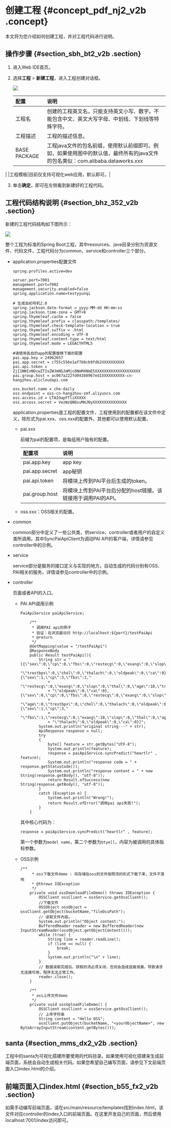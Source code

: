 # 创建工程 {#concept_pdf_nj2_v2b .concept}

本文将为您介绍如何创建工程，并对工程代码进行说明。

## 操作步骤 {#section_sbh_bt2_v2b .section}

1.  进入Web IDE首页。
2.  选择**工程** \> **新建工程**，进入工程创建对话框。

    ![](http://static-aliyun-doc.oss-cn-hangzhou.aliyuncs.com/assets/img/17728/15413805699596_zh-CN.png)

    |配置|说明|
    |:-|:-|
    |工程名|创建的工程英文名，只能支持英文小写、数字。不能包含中文、英文大写字母、中划线、下划线等特殊字符。|
    |工程描述|工程的描述信息。|
    |BASE PACKAGE|工程java文件的包名前缀，使用默认前缀即可。例如，如果使用图中的默认值，最终所有的java文件的包名类似：com.alibaba.dataworks.xxx

|
    |工程模板|目前仅支持可视化web应用，默认即可。|

3.  单击**确定**，即可在左侧看到新建好的工程代码。

## 工程代码结构说明 {#section_bhz_352_v2b .section}

新建的工程代码结构如下图所示：

![](http://static-aliyun-doc.oss-cn-hangzhou.aliyuncs.com/assets/img/17728/15413805699597_zh-CN.png)

整个工程为标准的Spring Boot工程，其中resources、java目录分别为资源文件、代码文件，工程代码分为common、service和controller三个部分。

-   application.properties配置文件

    ```
    spring.profiles.active=dev
    
    server.port=7001
    management.port=7002
    management.security.enabled=false
    spring.application.name=testyyunqi
    
    # 生成自初号机2.0
    spring.jackson.date-format = yyyy-MM-dd HH:mm:ss
    spring.jackson.time-zone = GMT+8
    spring.thymeleaf.cache = false
    spring.thymeleaf.prefix = classpath:/templates/
    spring.thymeleaf.check-template-location = true
    spring.thymeleaf.suffix = .html
    spring.thymeleaf.encoding = UTF-8
    spring.thymeleaf.content-type = text/html
    spring.thymeleaf.mode = LEGACYHTML5
    
    #请使用各自的app的配置替换下面的配置
    pai.app.key = 24962657
    pai.app.secret = c755c556e1af760cb9fdb2XXXXXXXXXX
    pai.api.token = ZjI1NWIxNDcwZTIxZWJmNGJmMjc0NmM4NmE5XXXXXXXXXXXXXXXXXXXX
    pai.group.host = ac067a222fd04388967ed1XXXXXXXXXX-cn-hangzhou.alicloudapi.com
    
    oss.bucket.name = che-daily
    oss.endpoint = oss-cn-hangzhou-zmf.aliyuncs.com
    oss.access.id = LTAIOapFTliXXXXX
    oss.access.secret = VezWzQNQsvMmJNyXXXXXXXXXXXXXXX
    ```

    application.properties是工程的配置文件，工程使用到的配置都在该文件中定义，除形式为pai.xxx、oss.xxx的配置外，其他都可以使用默认配置。

    -   pai.xxx

        前缀为pai的配置项，是每组用户独有的配置。

        |配置项|说明|
        |:--|:-|
        |pai.app.key|app key|
        |pai.app.secret|app秘钥|
        |pai.api.token|将模块上传到PAI平台后生成的token。|
        |pai.group.host|将模块上传到PAI平台后分配的host链接。该链接用于调用PAI的API。|

    -   oss.xxx：OSS相关的配置。
-   common

    common部分中定义了一些公共类，供service、controller或者用户的自定义类所调用。其中SyncPaiApiClient为调动PAI API的客户端，详情请参见controller中的示例。

-   service

    service部分是服务的接口定义与实现的地方。自动生成的代码分别有OSS、PAI相关的服务，详情请参见controller中的示例。

-   controller

    页面或者API的入口。

    -   PAI API调用示例

        ```
        PaiApiService paiApiService;
        
            /**
             * 调用PAI api的例子
             * 验证：在浏览器访问 http://localhost:${port}/testPaiApi
             * @return
             */
            @GetMapping(value = "/testPaiApi")
            @ResponseBody
            public Result testPaiApi(){
                String str = "[{\"sex\":0,\"cp\":0,\"fbs\":0,\"restecg\":0,\"exang\":0,\"slop\":0,\"thal\":0,\"age\":0,"
                    + "\"trestbps\":0,\"chol\":0,\"thalach\":0,\"oldpeak\":0,\"ca\":0},{\"sex\":1,\"cp\":3,\"fbs\":1,"
                    + "\"restecg\":0,\"exang\":0,\"slop\":0,\"thal\":0,\"age\":10,\"trestbps\":0,\"chol\":0,\"thalach\":0,"
                    + "\"oldpeak\":0,\"ca\":0},{\"sex\":0,\"cp\":0,\"fbs\":0,\"restecg\":0,\"exang\":0,\"slop\":0,\"thal\":0,"
                    + "\"age\":0,\"trestbps\":0,\"chol\":0,\"thalach\":0,\"oldpeak\":0,\"ca\":0},{\"sex\":1,\"cp\":3,"
                    + "\"fbs\":1,\"restecg\":0,\"exang\":10,\"slop\":0,\"thal\":0,\"age\":70,\"trestbps\":0,\"chol\":0,"
                    + "\"thalach\":0,\"oldpeak\":0,\"ca\":0}]";
                System.out.println("original string---" + str);
                ApiResponse response = null;
                try
                {
                    byte[] feature = str.getBytes("UTF-8");
                    System.out.println(feature);
                    response = paiApiService.syncPredict("heartlr" , feature);
                    System.out.println("response code = " + response.getStatusCode());
                    System.out.println("response content = " + new String(response.getBody(), "utf-8"));
                    return Result.ofSuccess(new String(response.getBody(), "utf-8"));
                }
                catch (Exception e) {
                    System.out.println("Wrong!");
                    return Result.ofError("调用pai api失败!");
                }
            }
        ```

        其中核心代码为：

        ```
        response = paiApiService.syncPredict("heartlr" , feature);
        ```

        第一个参数为`model name`，第二个参数为`btye[]`，内容为被调用的具体指标参数。

    -   OSS示例

        ```
        /**
             * oss下载文件demo : 将存储在oss的文件按照流的形式下载下来，文件不落地
             * @throws IOException
             */
            private void ossDownloadFileDemo() throws IOException {
                OSSClient ossClient = ossService.getOssClient();
                //下载文件
                OSSObject ossObject = ossClient.getObject(bucketName,"fileOssPath");
                // 读取文件内容。
                System.out.println("Object content:");
                BufferedReader reader = new BufferedReader(new InputStreamReader(ossObject.getObjectContent()));
                while (true) {
                    String line = reader.readLine();
                    if (line == null) {
                        break;
                    }
                    System.out.println("\n" + line);
                }
                // 数据读取完成后，获取的流必须关闭，否则会造成连接泄漏，导致请求无连接可用，程序无法正常工作。
                reader.close();
            }
        
            /**
             * oss上传文件demo
             */
            private void ossUploadFileDemo() {
                OSSClient ossClient = ossService.getOssClient();
                // 上传字符串
                String content = "Hello OSS";
                ossClient.putObject(bucketName, "<yourObjectName>", new ByteArrayInputStream(content.getBytes()));
        ```


## santa {#section_mms_dx2_v2b .section}

工程中的santa为可视化搭建所要使用的代码目录。如果使用可视化搭建来生成前端页面，系统会自动生成相关代码。如果您希望自己编写页面，请参见下文前端页面入口index.html的介绍。

## 前端页面入口index.html {#section_b55_fx2_v2b .section}

如需手动编写前端页面，请在src/main/resource/templates找到index.html，该文件对应controller的index入口的前端页面。在这里开发自己的页面，然后使用localhost:7001/index访问即可。

